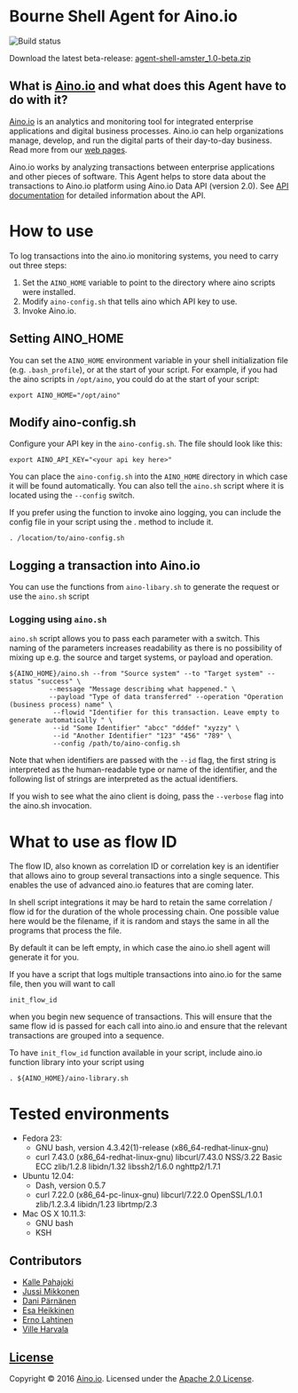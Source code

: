 # Bourne Shell Agent for Aino.io 

![Build status](https://circleci.com/gh/Aino-io/agent-shell.svg?style=shield&circle-token=bde6cb9153f5ed7e43f6b99a8489b1b36b0dcb83)

Download the latest beta-release: [agent-shell-amster_1.0-beta.zip](https://github.com/Aino-io/agent-shell/releases/download/v1.0-beta/agent-shell-master_1.0-beta.zip)

## What is [Aino.io](http://aino.io) and what does this Agent have to do with it?

[Aino.io](http://aino.io) is an analytics and monitoring tool for integrated enterprise applications and digital business processes. Aino.io can help organizations manage, develop, and run the digital parts of their day-to-day business. Read more from our [web pages](http://aino.io).

Aino.io works by analyzing transactions between enterprise applications and other pieces of software. This Agent helps to store data about the transactions to Aino.io platform using Aino.io Data API (version 2.0). See [API documentation](http://www.aino.io/api) for detailed information about the API.

# How to use

To log transactions into the aino.io monitoring systems, you need to carry out three steps:

1. Set the `AINO_HOME` variable to point to the directory where aino scripts were installed.
2. Modify `aino-config.sh` that tells aino which API key to use.
2. Invoke Aino.io.

## Setting AINO_HOME
You can set the `AINO_HOME` environment variable in your shell initialization file (e.g. `.bash_profile`), or at the start of your script.
For example, if you had the aino scripts in `/opt/aino`, you could do at the start of your script:

```
export AINO_HOME="/opt/aino"
```

## Modify aino-config.sh
Configure your API key in the `aino-config.sh`. The file should look like this:

```
export AINO_API_KEY="<your api key here>"
```

You can place the `aino-config.sh` into the `AINO_HOME` directory in which case it will be found automatically. You can also
tell the `aino.sh` script where it is located using the `--config` switch.

If you prefer using the function to invoke aino logging, you can include the config file in your script using the . method to include it.

```
. /location/to/aino-config.sh
```

## Logging a transaction into Aino.io
You can use the functions from `aino-libary.sh` to generate the request or use the `aino.sh` script

### Logging using `aino.sh`

`aino.sh` script allows you to pass each parameter with a switch. This naming of the parameters increases
readability as there is no possibility of mixing up e.g. the source and target systems,
or payload and operation.

```
${AINO_HOME}/aino.sh --from "Source system" --to "Target system" --status "success" \
		  --message "Message describing what happened." \
          --payload "Type of data transferred" --operation "Operation (business process) name" \
           --flowid "Identifier for this transaction. Leave empty to generate automatically " \
           --id "Some Identifier" "abcc" "dddef" "xyzzy" \
           --id "Another Identifier" "123" "456" "789" \
           --config /path/to/aino-config.sh
```

Note that when identifiers are passed with the `--id` flag, the first string is interpreted as the human-readable type or name of the identifier, and the following list of strings are interpreted as the actual identifiers.

If you wish to see what the aino client is doing, pass the `--verbose` flag into the aino.sh invocation.

# What to use as flow ID
The flow ID, also known as correlation ID or correlation key is an identifier that allows aino
to group several transactions into a single sequence. This enables the use of advanced
aino.io features that are coming later.

In shell script integrations it may be hard to retain the same correlation / flow id for the duration
of the whole processing chain. One possible value here would be the filename, if it is random and
stays the same in all the programs that process the file.

By default it can be left empty, in which case the aino.io shell agent will generate it for you.

If you have a script that logs multiple transactions into aino.io for the same file, then you will want to
call
```
init_flow_id
```
when you begin new sequence of transactions. This will ensure that the same flow id is passed for each call into aino.io
and ensure that the relevant transactions are grouped into a sequence.

To have `init_flow_id` function available in your script, include aino.io function library into your script using
 ```
 . ${AINO_HOME}/aino-library.sh
 ```

# Tested environments

- Fedora 23:
	- GNU bash, version 4.3.42(1)-release (x86_64-redhat-linux-gnu)
	- curl 7.43.0 (x86_64-redhat-linux-gnu) libcurl/7.43.0 NSS/3.22 Basic ECC zlib/1.2.8 libidn/1.32 libssh2/1.6.0 nghttp2/1.7.1
- Ubuntu 12.04:
  	- Dash, version 0.5.7
  	- curl 7.22.0 (x86_64-pc-linux-gnu) libcurl/7.22.0 OpenSSL/1.0.1 zlib/1.2.3.4 libidn/1.23 librtmp/2.3
- Mac OS X 10.11.3:
	- GNU bash
	- KSH

## Contributors

- [Kalle Pahajoki](https://github.com/kallepahajoki)
- [Jussi Mikkonen](https://github.com/jussi-mikkonen)
- [Dani Pärnänen](https://github.com/dparnane)
- [Esa Heikkinen](https://github.com/esaheikkinen)
- [Erno Lahtinen](https://github.com/ernolahtinen)
- [Ville Harvala](https://github.com/vharvala)

## [License](LICENSE)

Copyright &copy; 2016 [Aino.io](http://aino.io). Licensed under the [Apache 2.0 License](LICENSE).
